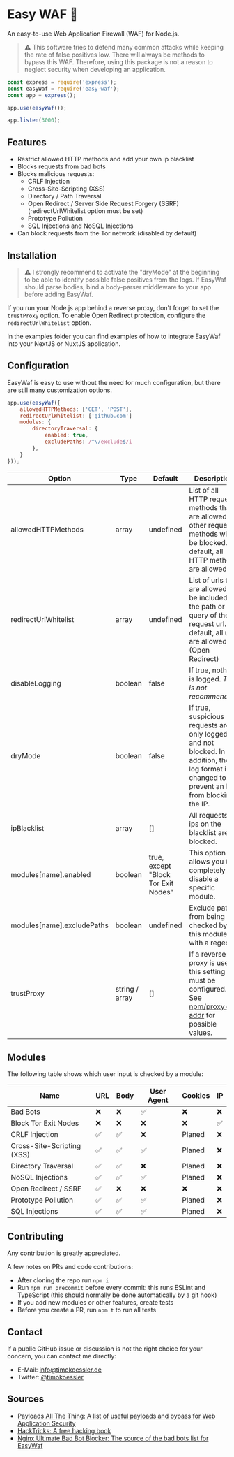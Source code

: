 # Easy WAF 🧱

An easy-to-use Web Application Firewall (WAF) for Node.js.

> ⚠️ This software tries to defend many common attacks while keeping the rate of false positives low. There will always be methods to bypass this WAF. Therefore, using this package is not a reason to neglect security when developing an application.

```javascript
const express = require('express');
const easyWaf = require('easy-waf');
const app = express();

app.use(easyWaf());

app.listen(3000);
```

## Features
- Restrict allowed HTTP methods and add your own ip blacklist
- Blocks requests from bad bots
- Blocks malicious requests:
  - CRLF Injection
  - Cross-Site-Scripting (XSS)
  - Directory / Path Traversal
  - Open Redirect / Server Side Request Forgery (SSRF) (redirectUrlWhitelist option must be set)
  - Prototype Pollution
  - SQL Injections and NoSQL Injections
- Can block requests from the Tor network (disabled by default)

## Installation
> ⚠️ I strongly recommend to activate the "dryMode" at the beginning to be able to identify possible false positives from the logs.
If EasyWaf should parse bodies, bind a body-parser middleware to your app before adding EasyWaf.

If you run your Node.js app behind a reverse proxy, don't forget to set the `trustProxy` option.
To enable Open Redirect protection, configure the `redirectUrlWhitelist` option.

In the examples folder you can find examples of how to integrate EasyWaf into your NextJS or NuxtJS application.

## Configuration
EasyWaf is easy to use without the need for much configuration, but there are still many customization options.
```javascript
app.use(easyWaf({
    allowedHTTPMethods: ['GET', 'POST'],
    redirectUrlWhitelist: ['github.com']
    modules: {
        directoryTraversal: {
            enabled: true,
            excludePaths: /^\/exclude$/i
        },
    }
}));
```
| Option             | Type     | Default | Description                                                                                                                                  |
| -----------------  | -------- | ------- |  ------------------------------------------------------------------------------------------------------------------------------------------- |
| allowedHTTPMethods | array    | undefined | List of all HTTP request methods that are allowed. All other request methods will be blocked. By default, all HTTP methods are allowed.      |
| redirectUrlWhitelist | array    | undefined | List of urls that are allowed to be included in the path or query of the request url. By default, all urls are allowed. (Open Redirect) |
| disableLogging     | boolean  | false   | If true, nothing is logged. *This is not recommended!*                                                                                       |
| dryMode            | boolean  | false   | If true, suspicious requests are only logged and not blocked. In addition, the log format is changed to prevent an IPS from blocking the IP. |
| ipBlacklist        | array    | []   | All requests by ips on the blacklist are blocked. |
| modules[name].enabled      | boolean | true, except "Block Tor Exit Nodes"   | This option allows you to completely disable a specific module.                                                                        |
| modules[name].excludePaths | boolean | undefined   | Exclude paths from being checked by this module with a regex.                                                                     |
| trustProxy         | string / array | [] | If a reverse proxy is used, this setting must be configured. See [npm/proxy-addr](https://www.npmjs.com/package/proxy-addr) for possible values.              |

## Modules

The following table shows which user input is checked by a module:

| Name                          | URL | Body | User Agent | Cookies | IP |
| ----------------------------- | --- | ---- | ---------- | ------- | -- |
| Bad Bots                      | ❌  | ❌  | ✅         | ❌     | ❌ |
| Block Tor Exit Nodes          | ❌  | ❌  | ❌         | ❌     | ✅ |
| CRLF Injection                | ✅  | ✅  | ❌         | Planed  | ❌ |
| Cross-Site-Scripting (XSS)    | ✅  | ✅  | ✅         | Planed  | ❌ |
| Directory Traversal           | ✅  | ✅  | ❌         | Planed  | ❌ |
| NoSQL Injections              | ✅  | ✅  | ✅         | Planed  | ❌ |
| Open Redirect / SSRF          | ✅  | ❌  | ❌         | ❌     | ❌ |
| Prototype Pollution           | ✅  | ✅  | ✅         | Planed  | ❌ |
| SQL Injections                | ✅  | ✅  | ✅         | Planed  | ❌ |

## Contributing
Any contribution is greatly appreciated.

A few notes on PRs and code contributions:
- After cloning the repo run `npm i`
- Run `npm run precommit` before every commit: this runs ESLint and TypeScript (this should normally be done automatically by a git hook)
- If you add new modules or other features, create tests
- Before you create a PR, run `npm t` to run all tests

## Contact
If a public GitHub issue or discussion is not the right choice for your concern, you can contact me directly:
- E-Mail: [info@timokoessler.de](mailto:info@timokoessler.de)
- Twitter: [@timokoessler](https://twitter.com/timokoessler)

## Sources
- [Payloads All The Thing: A list of useful payloads and bypass for Web Application Security](https://github.com/swisskyrepo/PayloadsAllTheThings)
- [HackTricks: A free hacking book](https://book.hacktricks.xyz/pentesting-web/)
- [Nginx Ultimate Bad Bot Blocker: The source of the bad bots list for EasyWaf](https://github.com/mitchellkrogza/nginx-ultimate-bad-bot-blocker)